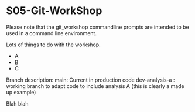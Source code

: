 # S05-Git-WorkShop

Please note that the git_workshop commandline prompts are intended to be used in a command line environment.

Lots of things to do with the workshop.
- A
- B
- C
 
Branch description:
main: Current in production code
dev-analysis-a : working branch to adapt code to include analysis A (this is clearly a made up example)

Blah blah
